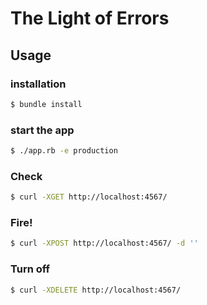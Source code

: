 # The Light of Errors

## Usage

### installation

```bash
$ bundle install
```

### start the app

```bash
$ ./app.rb -e production
```

### Check

```bash
$ curl -XGET http://localhost:4567/
```

### Fire!

```bash
$ curl -XPOST http://localhost:4567/ -d ''
```

### Turn off

```bash
$ curl -XDELETE http://localhost:4567/
```
